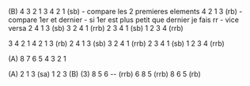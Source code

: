 (B)
4 3 2 1
3 4 2 1 (sb) - compare les 2 premieres elements
4 2 1 3 (rb) - compare 1er et dernier - si 1er est plus petit que dernier je fais rr - vice versa
2 4 1 3 (sb)
3 2 4 1 (rrb)
2 3 4 1 (sb)
1 2 3 4 (rrb)


3 4 2 1
4 2 1 3 (rb)
2 4 1 3 (sb)
3 2 4 1 (rrb)
2 3 4 1 (sb)
1 2 3 4 (rrb)

(A)
8 7 6 5 4 3 2 1

(A)
2 1 3 (sa)
1 2 3
(B) (3)
8 5 6 -- (rrb)
6 8 5 (rrb)
8 6 5 (rb)
